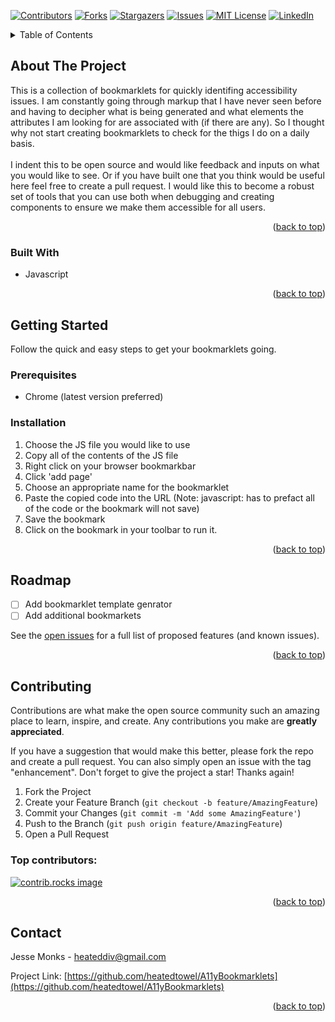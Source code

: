 <!-- Improved compatibility of back to top link: See: https://github.com/heatedtowel/A11yBookmarklets/pull/73 -->
<a id="readme-top"></a>

[![Contributors][contributors-shield]][contributors-url]
[![Forks][forks-shield]][forks-url]
[![Stargazers][stars-shield]][stars-url]
[![Issues][issues-shield]][issues-url]
[![MIT License][license-shield]][license-url]
[![LinkedIn][linkedin-shield]][linkedin-url]

<!-- TABLE OF CONTENTS -->
<details>
  <summary>Table of Contents</summary>
  <ol>
    <li>
      <a href="#about-the-project">About The Project</a>
      <ul>
        <li><a href="#built-with">Built With</a></li>
      </ul>
    </li>
    <li>
      <a href="#getting-started">Getting Started</a>
      <ul>
        <li><a href="#prerequisites">Prerequisites</a></li>
        <li><a href="#installation">Installation</a></li>
      </ul>
    </li>
    <li><a href="#usage">Usage</a></li>
    <li><a href="#roadmap">Roadmap</a></li>
    <li><a href="#contributing">Contributing</a></li>
    <li><a href="#license">License</a></li>
    <li><a href="#contact">Contact</a></li>
    <li><a href="#acknowledgments">Acknowledgments</a></li>
  </ol>
</details>



<!-- ABOUT THE PROJECT -->
## About The Project

This is a collection of bookmarklets for quickly identifing accessibility issues. I am constantly going through markup that I have never seen before and having to decipher what is being generated and what elements the attributes I am looking for are associated with (if there are any). So I thought why not start creating bookmarklets to check for the thigs I do on a daily basis. 
<br>
<br>
I indent this to be open source and would like feedback and inputs on what you would like to see. Or if you have built one that you think would be useful here feel free to create a pull request. I would like this to become a robust set of tools that you can use both when debugging and creating components to ensure we make them accessible for all users.

<p align="right">(<a href="#readme-top">back to top</a>)</p>



### Built With

* Javascript

<p align="right">(<a href="#readme-top">back to top</a>)</p>



<!-- GETTING STARTED -->
## Getting Started

Follow the quick and easy steps to get your bookmarklets going.

### Prerequisites

* Chrome (latest version preferred)

### Installation

1. Choose the JS file you would like to use
2. Copy all of the contents of the JS file
3. Right click on your browser bookmarkbar
4. Click 'add page'
5. Choose an appropriate name for the bookmarklet
6. Paste the copied code into the URL (Note: javascript: has to prefact all of the code or the bookmark will not save)
7. Save the bookmark
8. Click on the bookmark in your toolbar to run it.

<p align="right">(<a href="#readme-top">back to top</a>)</p>

<!-- ROADMAP -->
## Roadmap

- [ ] Add bookmarklet template genrator
- [ ] Add additional bookmarkets

See the [open issues](https://github.com/heatedtowel/A11yBookmarklets/issues) for a full list of proposed features (and known issues).

<p align="right">(<a href="#readme-top">back to top</a>)</p>



<!-- CONTRIBUTING -->
## Contributing

Contributions are what make the open source community such an amazing place to learn, inspire, and create. Any contributions you make are **greatly appreciated**.

If you have a suggestion that would make this better, please fork the repo and create a pull request. You can also simply open an issue with the tag "enhancement".
Don't forget to give the project a star! Thanks again!

1. Fork the Project
2. Create your Feature Branch (`git checkout -b feature/AmazingFeature`)
3. Commit your Changes (`git commit -m 'Add some AmazingFeature'`)
4. Push to the Branch (`git push origin feature/AmazingFeature`)
5. Open a Pull Request

### Top contributors:

<a href="https://github.com/heatedtowel/A11yBookmarklets/graphs/contributors">
  <img src="https://contrib.rocks/image?repo=heatedtowel/A11yBookmarklets" alt="contrib.rocks image" />
</a>

<p align="right">(<a href="#readme-top">back to top</a>)</p>

<!-- CONTACT -->
## Contact

Jesse Monks - heateddiv@gmail.com

Project Link: [https://github.com/heatedtowel/A11yBookmarklets](https://github.com/heatedtowel/A11yBookmarklets)

<p align="right">(<a href="#readme-top">back to top</a>)</p>

<!-- MARKDOWN LINKS & IMAGES -->
<!-- https://www.markdownguide.org/basic-syntax/#reference-style-links -->
[contributors-shield]: https://img.shields.io/github/contributors/heatedtowel/A11yBookmarklets.svg?style=for-the-badge
[contributors-url]: https://github.com/heatedtowel/A11yBookmarklets/graphs/contributors
[forks-shield]: https://img.shields.io/github/forks/heatedtowel/A11yBookmarklets.svg?style=for-the-badge
[forks-url]: https://github.com/heatedtowel/A11yBookmarklets/network/members
[stars-shield]: https://img.shields.io/github/stars/heatedtowel/A11yBookmarklets.svg?style=for-the-badge
[stars-url]: https://github.com/heatedtowel/A11yBookmarklets/stargazers
[issues-shield]: https://img.shields.io/github/issues/heatedtowel/A11yBookmarklets.svg?style=for-the-badge
[issues-url]: https://github.com/heatedtowel/A11yBookmarklets/issues
[license-shield]: https://img.shields.io/github/license/heatedtowel/A11yBookmarklets.svg?style=for-the-badge
[license-url]: https://github.com/heatedtowel/A11yBookmarklets/blob/master/LICENSE.txt
[linkedin-shield]: https://img.shields.io/badge/-LinkedIn-black.svg?style=for-the-badge&logo=linkedin&colorB=555
[linkedin-url]: https://linkedin.com/in/othneildrew
